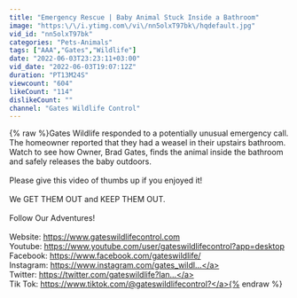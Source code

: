 ```yaml
---
title: "Emergency Rescue | Baby Animal Stuck Inside a Bathroom"
image: "https:\/\/i.ytimg.com\/vi\/nn5olxT97bk\/hqdefault.jpg"
vid_id: "nn5olxT97bk"
categories: "Pets-Animals"
tags: ["AAA","Gates","Wildlife"]
date: "2022-06-03T23:23:11+03:00"
vid_date: "2022-06-03T19:07:12Z"
duration: "PT13M24S"
viewcount: "604"
likeCount: "114"
dislikeCount: ""
channel: "Gates Wildlife Control"
---
```

{% raw %}Gates Wildlife responded to a potentially unusual emergency call. The homeowner reported that they had a weasel in their upstairs bathroom. Watch to see how Owner, Brad Gates, finds the animal inside the bathroom and safely releases the baby outdoors.<br /><br />Please give this video of thumbs up if you enjoyed it!<br /><br />We GET THEM OUT and KEEP THEM OUT. <br /><br />Follow Our Adventures! <br /><br />Website: <a rel="nofollow" target="blank" href="https://www.gateswildlifecontrol.com">https://www.gateswildlifecontrol.com</a><br />Youtube: <a rel="nofollow" target="blank" href="https://www.youtube.com/user/gateswildlifecontrol?app=desktop">https://www.youtube.com/user/gateswildlifecontrol?app=desktop</a><br />Facebook: <a rel="nofollow" target="blank" href="https://www.facebook.com/gateswildlife/">https://www.facebook.com/gateswildlife/</a><br />Instagram: <a rel="nofollow" target="blank" href="https://www.instagram.com/gates_wildl...">https://www.instagram.com/gates_wildl...</a><br />Twitter: <a rel="nofollow" target="blank" href="https://twitter.com/gateswildlife?lan...">https://twitter.com/gateswildlife?lan...</a><br />Tik Tok: <a rel="nofollow" target="blank" href="https://www.tiktok.com/@gateswildlifecontrol?">https://www.tiktok.com/@gateswildlifecontrol?</a>{% endraw %}
